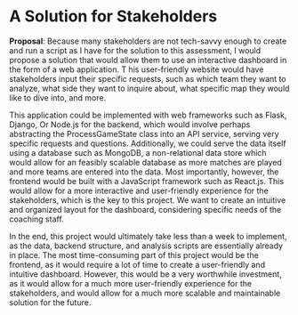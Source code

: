 # A Solution for Stakeholders

**Proposal**: Because many stakeholders are not tech-savvy enough to create and run a script as I have for the solution to this assessment, I would propose a solution that would allow them to use an interactive dashboard in the form of a web application. T    his user-friendly website would have stakeholders input their specific requests, such as which team they want to analyze, what side they want to inquire about, what specific map they would like to dive into, and more. 

This application could be implemented with web frameworks such as Flask, Django, Or Node.js for the backend, which would involve perhaps abstracting the ProcessGameState class into an API service, serving very specific requests and questions. Additionally, we could serve the data itself using a database such as MongoDB, a non-relational data store which would allow for an feasibly scalable database as more matches are played and more teams are entered into the data. Most importantly, however, the frontend would be built with a JavaScript framework such as React.js. This would allow for a more interactive and user-friendly experience for the stakeholders, which is the key to this project. We want to create an intuitive and organized layout for the dashboard, considering specific needs of the coaching staff. 

In the end, this project would ultimately take less than a week to implement, as the data, backend structure, and analysis scripts are essentially already in place. The most time-consuming part of this project would be the frontend, as it would require a lot of time to create a user-friendly and intuitive dashboard. However, this would be a very worthwhile investment, as it would allow for a much more user-friendly experience for the stakeholders, and would allow for a much more scalable and maintainable solution for the future.